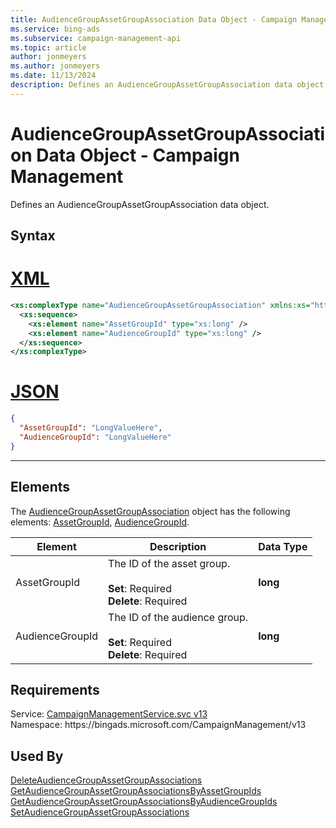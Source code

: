 ```yaml
---
title: AudienceGroupAssetGroupAssociation Data Object - Campaign Management
ms.service: bing-ads
ms.subservice: campaign-management-api
ms.topic: article
author: jonmeyers
ms.author: jonmeyers
ms.date: 11/13/2024
description: Defines an AudienceGroupAssetGroupAssociation data object.
---
```

# AudienceGroupAssetGroupAssociation Data Object - Campaign Management
Defines an AudienceGroupAssetGroupAssociation data object.

## Syntax

# [XML](#tab/xml)

```xml
<xs:complexType name="AudienceGroupAssetGroupAssociation" xmlns:xs="http://www.w3.org/2001/XMLSchema">
  <xs:sequence>
    <xs:element name="AssetGroupId" type="xs:long" />
    <xs:element name="AudienceGroupId" type="xs:long" />
  </xs:sequence>
</xs:complexType>
```

# [JSON](#tab/json)

```json
{
  "AssetGroupId": "LongValueHere",
  "AudienceGroupId": "LongValueHere"
}
```

-----

## <a name="elements"></a>Elements

The [AudienceGroupAssetGroupAssociation](audiencegroupassetgroupassociation.md) object has the following elements: [AssetGroupId](#assetgroupid), [AudienceGroupId](#audiencegroupid).

|Element|Description|Data Type|
|-----------|---------------|-------------|
|<a name="assetgroupid"></a>AssetGroupId|The ID of the asset group.<br /><br />**Set**: Required<br />**Delete**: Required |**long**|
|<a name="audiencegroupid"></a>AudienceGroupId|The ID of the audience group.<br /><br />**Set**: Required<br />**Delete**: Required|**long**|

## Requirements
Service: [CampaignManagementService.svc v13](https://campaign.api.bingads.microsoft.com/Api/Advertiser/CampaignManagement/v13/CampaignManagementService.svc)  
Namespace: https\://bingads.microsoft.com/CampaignManagement/v13  

## Used By
[DeleteAudienceGroupAssetGroupAssociations](deleteaudiencegroupassetgroupassociations.md)  
[GetAudienceGroupAssetGroupAssociationsByAssetGroupIds](getaudiencegroupassetgroupassociationsbyassetgroupids.md)  
[GetAudienceGroupAssetGroupAssociationsByAudienceGroupIds](getaudiencegroupassetgroupassociationsbyaudiencegroupids.md)  
[SetAudienceGroupAssetGroupAssociations](setaudiencegroupassetgroupassociations.md)  
